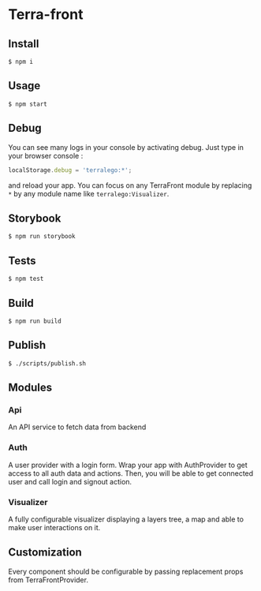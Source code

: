 # Terra-front

## Install

    $ npm i

## Usage

    $ npm start

## Debug

You can see many logs in your console by activating debug. Just type in your browser console :

```js
localStorage.debug = 'terralego:*';
```

and reload your app. You can focus on any TerraFront module by replacing `*` by any module name like `terralego:Visualizer`.

## Storybook

    $ npm run storybook

## Tests

    $ npm test

## Build

    $ npm run build

## Publish

    $ ./scripts/publish.sh


## Modules

### Api

An API service to fetch data from backend

### Auth

A user provider with a login form. Wrap your app with AuthProvider to get access to all auth data and actions. Then, you will be able to get connected user and call login and signout action. 

### Visualizer

A fully configurable visualizer displaying a layers tree, a map and able to make user interactions on it.

## Customization

Every component should be configurable by passing replacement props from TerraFrontProvider.
